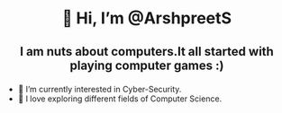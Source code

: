 # <p align = "center"> 👋 Hi, I’m @ArshpreetS</p>
## <p align = "center"> I am nuts about computers.It all started with playing computer games :)</p>
- 👀 I’m currently interested in Cyber-Security.
- 🌱 I love exploring different fields of Computer Science.

<!---
ArshpreetS/ArshpreetS is a ✨ special ✨ repository because its `README.md` (this file) appears on your GitHub profile.
You can click the Preview link to take a look at your changes.
--->
